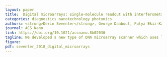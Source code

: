 ```yaml
---
layout: paper
title:  Digital microarrays: single-molecule readout with interferometric detection of plasmonic nanorod labels
categories: diagnostics nanotechnology photonics
authors: <strong>Derin Sevenler</strong>, George Daaboul, Fulya Ekiz-Kanik, Nese Lortlar Unlu and M. Selim Unlu
journal: ACS Nano
link: https://doi.org/10.1021/acsnano.8b02036
tagline: We developed a new type of DNA microarray scanner which uses light scattering from nanoparticle labels rather than fluorescence, and an interferometric scanning system. This improves the sensitivity of microarrays by 3 orders of magnitude, down to the single molecule ('digital') regime.
figure: 
pdf: sevenler_2018_digital_microarrays
---
```


